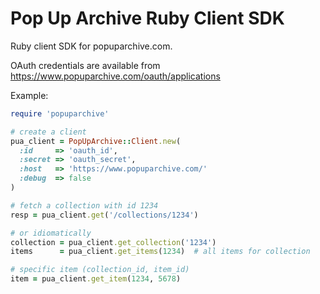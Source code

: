 Pop Up Archive Ruby Client SDK
=========================================

Ruby client SDK for popuparchive.com.

OAuth credentials are available from https://www.popuparchive.com/oauth/applications

Example:

```ruby
require 'popuparchive'

# create a client
pua_client = PopUpArchive::Client.new(
  :id     => 'oauth_id',
  :secret => 'oauth_secret',
  :host   => 'https://www.popuparchive.com/'
  :debug  => false
)

# fetch a collection with id 1234
resp = pua_client.get('/collections/1234')

# or idiomatically
collection = pua_client.get_collection('1234')
items      = pua_client.get_items(1234)  # all items for collection

# specific item (collection_id, item_id)
item = pua_client.get_item(1234, 5678)
